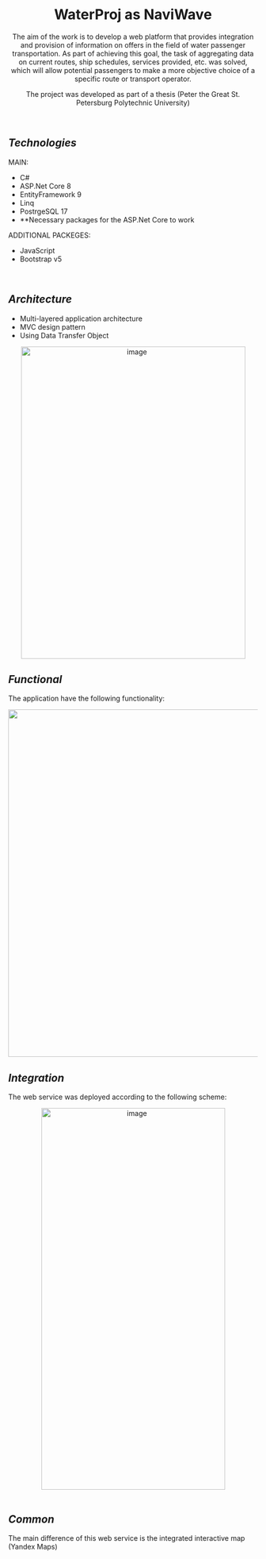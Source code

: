 <div align="center">

# **WaterProj as NaviWave**

The aim of the work is to develop a web platform that provides integration and provision of information on offers in the field of water passenger transportation. As part of achieving this goal, the task of aggregating data on current routes, ship schedules, services provided, etc. was solved, which will allow potential passengers to make a more objective choice of a specific route or transport operator. 

The project was developed as part of a thesis (Peter the Great St. Petersburg Polytechnic University)
</div>

<br>

## ___Technologies___ ##
MAIN:
* C#
* ASP.Net Core 8
* EntityFramework 9
* Linq
* PostrgeSQL 17
* **Necessary packages for the ASP.Net Core to work
  
ADDITIONAL PACKEGES:
* JavaScript
* Bootstrap v5

<br>

## ___Architecture___ ##
* Multi-layered application architecture
* MVC design pattern
* Using Data Transfer Object
<div align="center">
  <img width="453" height="629" alt="image" src="https://github.com/user-attachments/assets/3d70ca39-2da5-4a57-9c6f-681961e51494" />
</div>


## ___Functional___ ##
 The application have the following functionality:
  <div align="center">
    <img width="1921" height="700" alt="image" src="https://github.com/user-attachments/assets/78f9e2c4-31bb-447d-bdd2-e0d3fb0ea95c" />
  </div>


## ___Integration___ ##
The web service was deployed according to the following scheme:
<div align="center">
  <img width="371" height="769" alt="image" src="https://github.com/user-attachments/assets/9e015a72-a44e-41bd-aee1-961fbb0d42b5" />
</div>


<br>

## ___Common___ ##
The main difference of this web service is the integrated interactive map (Yandex Maps)

